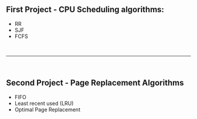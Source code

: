 <h2>First Project - CPU Scheduling algorithms:</h2>

<ul>
  
  <li> RR
  <li> SJF
  <li> FCFS
    
</ul>
<br>
<hr>
<br>
<h2>Second Project - Page Replacement Algorithms</h2>

<ul>
  
  <li> FIFO
  <li> Least recent used (LRU) 
  <li> Optimal Page Replacement
    
</ul>

